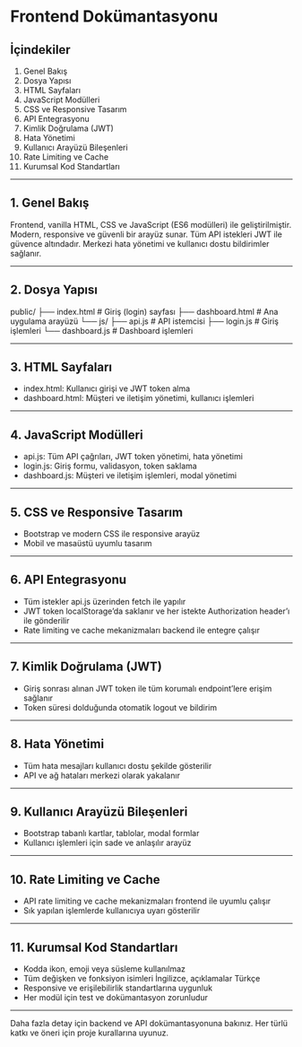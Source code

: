 # Frontend Dokümantasyonu

## İçindekiler
1. Genel Bakış
2. Dosya Yapısı
3. HTML Sayfaları
4. JavaScript Modülleri
5. CSS ve Responsive Tasarım
6. API Entegrasyonu
7. Kimlik Doğrulama (JWT)
8. Hata Yönetimi
9. Kullanıcı Arayüzü Bileşenleri
10. Rate Limiting ve Cache
11. Kurumsal Kod Standartları

---

## 1. Genel Bakış
Frontend, vanilla HTML, CSS ve JavaScript (ES6 modülleri) ile geliştirilmiştir. Modern, responsive ve güvenli bir arayüz sunar. Tüm API istekleri JWT ile güvence altındadır. Merkezi hata yönetimi ve kullanıcı dostu bildirimler sağlanır.

---

## 2. Dosya Yapısı
public/
├── index.html          # Giriş (login) sayfası
├── dashboard.html      # Ana uygulama arayüzü
└── js/
    ├── api.js         # API istemcisi
    ├── login.js       # Giriş işlemleri
    └── dashboard.js   # Dashboard işlemleri

---

## 3. HTML Sayfaları
- index.html: Kullanıcı girişi ve JWT token alma
- dashboard.html: Müşteri ve iletişim yönetimi, kullanıcı işlemleri

---

## 4. JavaScript Modülleri
- api.js: Tüm API çağrıları, JWT token yönetimi, hata yönetimi
- login.js: Giriş formu, validasyon, token saklama
- dashboard.js: Müşteri ve iletişim işlemleri, modal yönetimi

---

## 5. CSS ve Responsive Tasarım
- Bootstrap ve modern CSS ile responsive arayüz
- Mobil ve masaüstü uyumlu tasarım

---

## 6. API Entegrasyonu
- Tüm istekler api.js üzerinden fetch ile yapılır
- JWT token localStorage’da saklanır ve her istekte Authorization header’ı ile gönderilir
- Rate limiting ve cache mekanizmaları backend ile entegre çalışır

---

## 7. Kimlik Doğrulama (JWT)
- Giriş sonrası alınan JWT token ile tüm korumalı endpoint’lere erişim sağlanır
- Token süresi dolduğunda otomatik logout ve bildirim

---

## 8. Hata Yönetimi
- Tüm hata mesajları kullanıcı dostu şekilde gösterilir
- API ve ağ hataları merkezi olarak yakalanır

---

## 9. Kullanıcı Arayüzü Bileşenleri
- Bootstrap tabanlı kartlar, tablolar, modal formlar
- Kullanıcı işlemleri için sade ve anlaşılır arayüz

---

## 10. Rate Limiting ve Cache
- API rate limiting ve cache mekanizmaları frontend ile uyumlu çalışır
- Sık yapılan işlemlerde kullanıcıya uyarı gösterilir

---

## 11. Kurumsal Kod Standartları
- Kodda ikon, emoji veya süsleme kullanılmaz
- Tüm değişken ve fonksiyon isimleri İngilizce, açıklamalar Türkçe
- Responsive ve erişilebilirlik standartlarına uygunluk
- Her modül için test ve dokümantasyon zorunludur

---

Daha fazla detay için backend ve API dokümantasyonuna bakınız. Her türlü katkı ve öneri için proje kurallarına uyunuz.